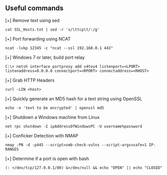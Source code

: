Useful commands
---------------

[+] Remove text using sed

`cat SSL_Hosts.txt | sed -r 's/\ttcp\t/:/g'`

[+] Port forwarding using NCAT

`ncat -lvkp 12345 -c "ncat --ssl 192.168.0.1 443"`

[+] Windows 7 or later, build port relay

`C:\> netsh interface portproxy add v4tov4 listenport=<LPORT> listenaddress=0.0.0.0 connectport=<RPORT> connectaddress=<RHOST>`

[+] Grab HTTP Headers

`curl -LIN <host>`

[+] Quickly generate an MD5 hash for a text string using OpenSSL

`echo -n 'text to be encrypted' | openssl md5`

[+] Shutdown a Windows machine from Linux

`net rpc shutdown -I ipAddressOfWindowsPC -U username%password`

[+] Conficker Detection with NMAP

`nmap -PN -d -p445 --script=smb-check-vulns --script-args=safe=1 IP-RANGES`

[+] Determine if a port is open with bash

`(: </dev/tcp/127.0.0.1/80) &>/dev/null && echo "OPEN" || echo "CLOSED"`
